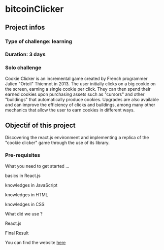 # bitcoinClicker

## Project infos

### Type of challenge: learning

### Duration: 3 days

### Solo challenge


Cookie Clicker is an incremental game created by French programmer Julien "Orteil" Thiennot in 2013. The user initially clicks on a big cookie on the screen, earning a single cookie per click. They can then spend their earned cookies upon purchasing assets such as "cursors" and other "buildings" that automatically produce cookies. Upgrades are also available and can improve the efficiency of clicks and buildings, among many other mechanics that allow the user to earn cookies in different ways.


## Objectif of this project

Discovering the react.js environment and implementing a replica of the "cookie clicker" game through the use of its library.

### Pre-requisites

What you need to get started ...


basics in React.js

knowledges in JavaScript

knowledges in HTML

knowledges in CSS

What did we use ?

React.js

Final Result

You can find the website [here](https://maximenef.github.io/bitcoinClicker/)
